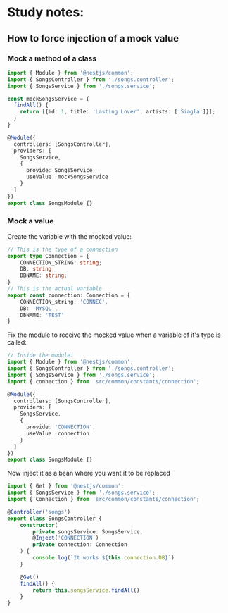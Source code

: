 # Study notes:
## How to force injection of a mock value
### Mock a method of a class
```typescript
import { Module } from '@nestjs/common';
import { SongsController } from './songs.controller';
import { SongsService } from './songs.service';

const mockSongsService = {
  findAll() {
    return [{id: 1, title: 'Lasting Lover', artists: ['Siagla']}];
  }
}

@Module({
  controllers: [SongsController],
  providers: [
    SongsService,
    {
      provide: SongsService,
      useValue: mockSongsService
    }
  ]
})
export class SongsModule {}
```
### Mock a value

Create the variable with the mocked value:

```typescript
// This is the type of a connection
export type Connection = {
    CONNECTION_STRING: string;
    DB: string;
    DBNAME: string;
}
// This is the actual variable
export const connection: Connection = {
    CONNECTION_string: 'CONNEC',
    DB: 'MYSQL',
    DBNAME: 'TEST'
}
```

Fix the module to receive the mocked value when a variable of it's type is called:

```typescript
// Inside the module:
import { Module } from '@nestjs/common';
import { SongsController } from './songs.controller';
import { SongsService } from './songs.service';
import { connection } from 'src/common/constants/connection';

@Module({
  controllers: [SongsController],
  providers: [
    SongsService,
    {
      provide: 'CONNECTION',
      useValue: connection
    }
  ]
})
export class SongsModule {}
```

Now inject it as a bean where you want it to be replaced

```typescript
import { Get } from '@nestjs/common';
import { SongsService } from './songs.service';
import { Connection } from 'src/common/constants/connection';

@Controller('songs')
export class SongsController {
    constructor(
        private songsService: SongsService,
        @Inject('CONNECTION')
        private connection: Connection
    ) {
        console.log(`It works ${this.connection.DB}`)
    }

    @Get()
    findAll() {
        return this.songsService.findAll()
    }
}
```